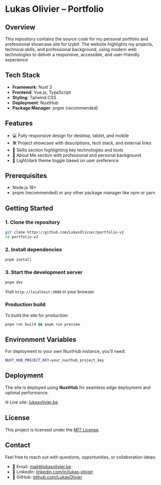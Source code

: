 # Lukas Olivier – Portfolio

## Overview

This repository contains the source code for my personal portfolio and professional showcase site for Izybit. The website highlights my projects, technical skills, and professional background, using modern web technologies to deliver a responsive, accessible, and user-friendly experience.

## Tech Stack

- **Framework**: Nuxt 3
- **Frontend**: Vue.js, TypeScript
- **Styling**: Tailwind CSS
- **Deployment**: NuxtHub
- **Package Manager**: pnpm (recommended)

## Features

- 💻 Fully responsive design for desktop, tablet, and mobile
- 🛠️ Project showcase with descriptions, tech stack, and external links
- 🚀 Skills section highlighting key technologies and tools
- 👤 About Me section with professional and personal background
- 🌙 Light/dark theme toggle based on user preference

## Prerequisites

- Node.js 18+
- pnpm (recommended) or any other package manager like npm or yarn

## Getting Started

### 1. Clone the repository

```bash
git clone https://github.com/LukasOlivier/portfolio-v2
cd portfolio-v2
```

### 2. Install dependencies

```bash
pnpm install
```

### 3. Start the development server

```bash
pnpm dev
```

Visit `http://localhost:3000` in your browser.

### Production build

To build the site for production:

```bash
pnpm run build && pnpm run preview
```

## Environment Variables

For deployment to your own NuxtHub instance, you'll need:

```bash
NUXT_HUB_PROJECT_KEY=your_nuxthub_project_key
```

## Deployment

The site is deployed using **NuxtHub** for seamless edge deployment and optimal performance.

🌐 Live site: [lukasolivier.be](https://www.lukasolivier.be)

## License

This project is licensed under the [MIT License](LICENSE).

## Contact

Feel free to reach out with questions, opportunities, or collaboration ideas:

- 📧 Email: [mail@lukasolivier.be](mailto:mail@lukasolivier.be)
- 💼 LinkedIn: [linkedin.com/in/lukas-olivier](https://www.linkedin.com/in/lukas-olivier)
- 🐙 GitHub: [github.com/LukasOlivier](https://github.com/LukasOlivier)
